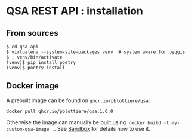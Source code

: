 # QSA REST API : installation

## From sources

```` shell
$ cd qsa-api
$ virtualenv --system-site-packages venv  # system aware for pyqgis
$ . venv/bin/activate
(venv)$ pip install poetry
(venv)$ poetry install
````

## Docker image

A prebuilt image can be found on `ghcr.io/pblottiere/qsa`:

```` shell
docker pull ghcr.io/pblottiere/qsa:1.0.0
````

Otherwise the image can manually be built using:
`docker build -t my-custom-qsa-image .`. See [Sandbox](sandbox/) for details
how to use it.
